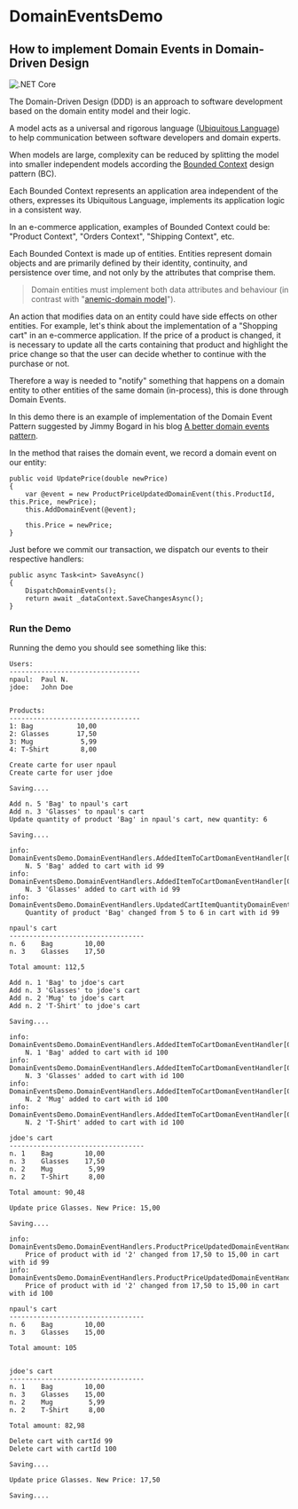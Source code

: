 # DomainEventsDemo
## How to implement Domain Events in Domain-Driven Design
![.NET Core](https://github.com/lmaddalena/DomainEventsDemo/workflows/.NET%20Core/badge.svg)

The Domain-Driven Design (DDD) is an approach to software development based on the domain entity model and their logic.

A model acts as a universal and rigorous language ([Ubiquitous Language](https://martinfowler.com/bliki/UbiquitousLanguage.html)) to help communication between software developers and domain experts.

When models are large, complexity can be reduced by splitting the model into smaller independent models according the [Bounded Context](https://martinfowler.com/bliki/BoundedContext.html) design pattern (BC).

Each Bounded Context represents an application area independent of the others, expresses its Ubiquitous Language, implements its application logic in a consistent way. 

In an e-commerce application, examples of Bounded Context could be: "Product Context", "Orders Context", "Shipping Context", etc.

Each Bounded Context is made up of entities. Entities represent domain objects and are primarily defined by their identity, continuity, and persistence over time, and not only by the attributes that comprise them.

> Domain entities must implement both data attributes and behaviour (in contrast with "[anemic-domain  model](https://martinfowler.com/bliki/AnemicDomainModel.html)").

An action that modifies data on an entity could have side effects on other entities. For example, let's think about the implementation of a "Shopping cart" in an e-commerce application. If the price of a product is changed, it is necessary to update all the carts containing that product and highlight
the price change so that the user can decide whether to continue with the purchase or not.

Therefore a way is needed to "notify" something that happens on a domain entity to other entities of the same domain (in-process), this is done through Domain Events.

In this demo there is an example of implementation of the Domain Event Pattern suggested by Jimmy Bogard in his blog [A better domain events pattern](https://lostechies.com/jimmybogard/2014/05/13/a-better-domain-events-pattern/).

In the method that raises the domain event, we record a domain event on our entity:

    public void UpdatePrice(double newPrice)
    {
        var @event = new ProductPriceUpdatedDomainEvent(this.ProductId, this.Price, newPrice);
        this.AddDomainEvent(@event);

        this.Price = newPrice;
    }

Just before we commit our transaction, we dispatch our events to their respective handlers:

    public async Task<int> SaveAsync()
    {
        DispatchDomainEvents();
        return await _dataContext.SaveChangesAsync();
    }


### Run the Demo
Running the demo you should see something like this:

    Users:
    ---------------------------------
    npaul:  Paul N.
    jdoe:   John Doe


    Products:
    ---------------------------------
    1: Bag           10,00
    2: Glasses       17,50
    3: Mug            5,99
    4: T-Shirt        8,00

    Create carte for user npaul
    Create carte for user jdoe

    Saving....

    Add n. 5 'Bag' to npaul's cart
    Add n. 3 'Glasses' to npaul's cart
    Update quantity of product 'Bag' in npaul's cart, new quantity: 6

    Saving....

    info: DomainEventsDemo.DomainEventHandlers.AddedItemToCartDomanEventHandler[0]
        N. 5 'Bag' added to cart with id 99
    info: DomainEventsDemo.DomainEventHandlers.AddedItemToCartDomanEventHandler[0]
        N. 3 'Glasses' added to cart with id 99
    info: DomainEventsDemo.DomainEventHandlers.UpdatedCartItemQuantityDomainEventHandler[0]
        Quantity of product 'Bag' changed from 5 to 6 in cart with id 99

    npaul's cart
    ----------------------------------
    n. 6    Bag        10,00
    n. 3    Glasses    17,50

    Total amount: 112,5

    Add n. 1 'Bag' to jdoe's cart
    Add n. 3 'Glasses' to jdoe's cart
    Add n. 2 'Mug' to jdoe's cart
    Add n. 2 'T-Shirt' to jdoe's cart

    Saving....

    info: DomainEventsDemo.DomainEventHandlers.AddedItemToCartDomanEventHandler[0]
        N. 1 'Bag' added to cart with id 100
    info: DomainEventsDemo.DomainEventHandlers.AddedItemToCartDomanEventHandler[0]
        N. 3 'Glasses' added to cart with id 100
    info: DomainEventsDemo.DomainEventHandlers.AddedItemToCartDomanEventHandler[0]
        N. 2 'Mug' added to cart with id 100
    info: DomainEventsDemo.DomainEventHandlers.AddedItemToCartDomanEventHandler[0]
        N. 2 'T-Shirt' added to cart with id 100

    jdoe's cart
    ----------------------------------
    n. 1    Bag        10,00
    n. 3    Glasses    17,50
    n. 2    Mug         5,99
    n. 2    T-Shirt     8,00

    Total amount: 90,48

    Update price Glasses. New Price: 15,00

    Saving....

    info: DomainEventsDemo.DomainEventHandlers.ProductPriceUpdatedDomainEventHandler[0]
        Price of product with id '2' changed from 17,50 to 15,00 in cart with id 99
    info: DomainEventsDemo.DomainEventHandlers.ProductPriceUpdatedDomainEventHandler[0]
        Price of product with id '2' changed from 17,50 to 15,00 in cart with id 100

    npaul's cart
    ----------------------------------
    n. 6    Bag        10,00
    n. 3    Glasses    15,00

    Total amount: 105


    jdoe's cart
    ----------------------------------
    n. 1    Bag        10,00
    n. 3    Glasses    15,00
    n. 2    Mug         5,99
    n. 2    T-Shirt     8,00

    Total amount: 82,98

    Delete cart with cartId 99
    Delete cart with cartId 100

    Saving....

    Update price Glasses. New Price: 17,50

    Saving....



